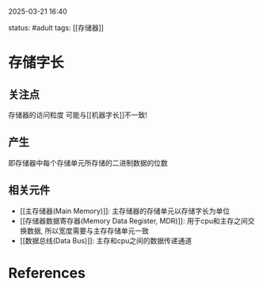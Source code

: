 2025-03-21    16:40

status: #adult 
tags: [[存储器]]


# 存储字长

## 关注点

存储器的访问粒度
可能与[[机器字长]]不一致!

## 产生

即存储器中每个存储单元所存储的二进制数据的位数

## 相关元件

- [[主存储器(Main Memory)]]: 主存储器的存储单元以存储字长为单位
- [[存储器数据寄存器(Memory Data Register, MDR)]]: 用于cpu和主存之间交换数据, 所以宽度需要与主存存储单元一致
- [[数据总线(Data Bus)]]: 主存和cpu之间的数据传递通道

# References
